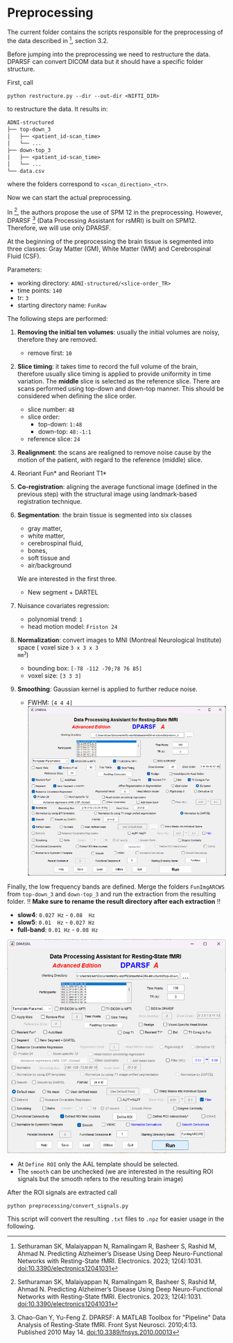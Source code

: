 # Preprocessing

The current folder contains the scripts responsible for the preprocessing of the
data described in [^Sethuraman-2023], section 3.2.

Before jumping into the preprocessing we need to restructure the data.
DPARSF can convert DICOM data but it should have a specific folder structure.

First, call
```shell
python restructure.py --dir --out-dir <NIFTI_DIR>
```
to restructure the data. It results in:
```
ADNI-structured
├── top-down_3
│   ├── <patient_id-scan_time>
│   └── ...
├── down-top_3
│   ├── <patient_id-scan_time>
│   └── ...
└── data.csv
```
where the folders correspond to `<scan_direction>_<tr>`.

Now we can start the actual preprocessing.

In [^Sethuraman-2023], the authors propose the use of SPM 12 in the preprocessing.
However, DPARSF [^DPARSF] (Data Processing Assistant for rsMRI) is built on SPM12.
Therefore, we will use only DPARSF.

At the beginning of the preprocessing the brain tissue is segmented into three classes: 
Gray Matter (GM), White Matter (WM) and Cerebrospinal Fluid (CSF).

Parameters:
* working directory: `ADNI-structured/<slice-order_TR>`
* time points: `140`
* tr: `3`
* starting directory name: `FunRaw` 

The following steps are performed:
1. **Removing the initial ten volumes**: usually the initial volumes are noisy,
therefore they are removed.
   * remove first: `10`
2. **Slice timing**: it takes time to record the full volume of the brain,
therefore usually slice timing is applied to provide uniformity in time 
variation. The **middle** slice is selected as the reference slice.
There are scans performed using top-down and down-top manner. This should be considered
when defining the slice order.
   * slice number: `48`
   * slice order:
      * top-down: `1:48`
      * down-top: `48:-1:1`
   * reference slice: `24`
3. **Realignment**: the scans are realigned to remove noise cause by the motion
of the patient, with regard to the reference (middle) slice.
4. Reoriant Fun* and Reoriant T1*
5. **Co-registration**: aligning the average functional image (defined in the
previous step) with the structural image using landmark-based registration 
technique.
6. **Segmentation**: the brain tissue is segmented into six classes
   * gray matter,
   * white matter, 
   * cerebrospinal fluid, 
   * bones,
   * soft tissue and
   * air/background
   
   We are interested in the first three.
   * New segment + DARTEL
7. Nuisance covariates regression:
   * polynomial trend: `1`
   * head motion model: `Friston 24`
8. **Normalization**: convert images to MNI (Montreal Neurological Institute) space (
voxel size <code>3 x 3 x 3 mm<sup>3</sup></code>)
   * bounding box: `[-78 -112 -70;78 76 85]`
   * voxel size: `[3 3 3]`
9. **Smoothing**: Gaussian kernel is applied to further reduce noise.
   * FWHM: `[4 4 4]`
![DPARSF preprocessing](DPARSF.png)

Finally, the low frequency bands are defined. Merge the folders `FunImgARCWS` 
from `top-down_3` and `down-top_3` and run the extraction from the resulting 
folder. :bangbang: **Make sure to rename the result directory after each extraction** :bangbang:

* **slow4**: `0.027 Hz` - `0.08  Hz`
* **slow5**: `0.01  Hz` - `0.027 Hz`
* **full-band**: `0.01 Hz` - `0.08 Hz`

![Extract_ROI_signal.png](Extract_ROI_signal.png)

* At `Define ROI` only the AAL template should be selected.
* The `smooth` can be unchecked (we are interested in the resulting 
ROI signals but the smooth refers to the resulting brain image)

After the ROI signals are extracted call
```shell
python preprocessing/convert_signals.py
```
This script will convert the resulting `.txt` files to `.npz` for easier 
usage in the following.

[^DPARSF]: Chao-Gan Y, Yu-Feng Z. DPARSF: A MATLAB Toolbox for "Pipeline" Data
  Analysis of Resting-State fMRI. Front Syst Neurosci. 2010;4:13. Published 2010
  May 14. [doi:10.3389/fnsys.2010.00013](https://doi.org/10.3389/fnsys.2010.00013)
[^Sethuraman-2023]: Sethuraman SK, Malaiyappan N, Ramalingam R, Basheer S, 
  Rashid M, Ahmad N. Predicting Alzheimer’s Disease Using Deep Neuro-Functional
  Networks with Resting-State fMRI. Electronics. 2023; 12(4):1031.
  [doi:10.3390/electronics12041031](https://doi.org/10.3390/electronics12041031)
[^SPM12]: [SPM12](https://www.fil.ion.ucl.ac.uk/spm/software/spm12/)